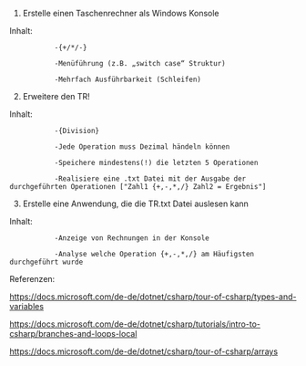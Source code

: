 1. Erstelle einen Taschenrechner als Windows Konsole

Inhalt:

               -{+/*/-}

               -Menüführung (z.B. „switch case“ Struktur)

               -Mehrfach Ausführbarkeit (Schleifen)       

2. Erweitere den TR!

Inhalt:

               -{Division}

               -Jede Operation muss Dezimal händeln können

               -Speichere mindestens(!) die letzten 5 Operationen

               -Realisiere eine .txt Datei mit der Ausgabe der durchgeführten Operationen ["Zahl1 {+,-,*,/} Zahl2 = Ergebnis"]

3. Erstelle eine Anwendung, die die TR.txt Datei auslesen kann

Inhalt:

               -Anzeige von Rechnungen in der Konsole

               -Analyse welche Operation {+,-,*,/} am Häufigsten durchgeführt wurde

Referenzen:

https://docs.microsoft.com/de-de/dotnet/csharp/tour-of-csharp/types-and-variables

https://docs.microsoft.com/de-de/dotnet/csharp/tutorials/intro-to-csharp/branches-and-loops-local

https://docs.microsoft.com/de-de/dotnet/csharp/tour-of-csharp/arrays
